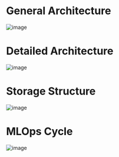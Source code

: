 # General Architecture

![image](https://github.com/user-attachments/assets/fd5d89f3-ce58-4f8d-8c5e-377795e834a8)

# Detailed Architecture

![image](https://github.com/user-attachments/assets/64b1f8b2-22ce-4cdd-ac63-c8855883fbe0)

# Storage Structure

![image](https://github.com/user-attachments/assets/89c2aa4f-47a4-415e-a252-19f46bd7f3ef)

# MLOps Cycle

![image](https://github.com/user-attachments/assets/00fd673f-6013-46a4-902e-990bae93ea43)


